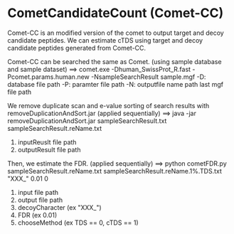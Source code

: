 # CometCandidateCount (Comet-CC)

Comet-CC is an modified version of the comet to output target and decoy candidate peptides.
We can estimate cTDS using target and decoy candidate peptides generated from Comet-CC.

Comet-CC can be searched the same as Comet. (using sample database and sample dataset)
==> comet.exe -Dhuman_SwissProt_R.fast -Pcomet.params.human.new -NsampleSearchResult sample.mgf
-D: database file path
-P: paramter file path
-N: outputfile name path
last mgf file path

We remove duplicate scan and e-value sorting of search results with removeDuplicationAndSort.jar (applied sequentially)
==> java -jar removeDuplicationAndSort.jar sampleSearchResult.txt sampleSearchResult.reName.txt
1. inputReuslt file path
2. outputResult file path

Then, we estimate the FDR. (applied sequentially)
==> python cometFDR.py sampleSearchResult.reName.txt sampleSearchResult.reName.1%.TDS.txt "XXX_" 0.01 0
1. input file path
2. output file path
3. decoyCharacter (ex "XXX_")
4. FDR (ex 0.01)
5. chooseMethod (ex TDS == 0, cTDS == 1)
